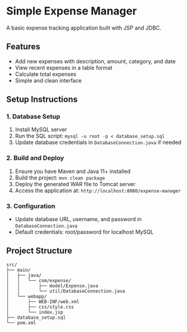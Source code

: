 # Simple Expense Manager

A basic expense tracking application built with JSP and JDBC.

## Features
- Add new expenses with description, amount, category, and date
- View recent expenses in a table format
- Calculate total expenses
- Simple and clean interface

## Setup Instructions

### 1. Database Setup
1. Install MySQL server
2. Run the SQL script: `mysql -u root -p < database_setup.sql`
3. Update database credentials in `DatabaseConnection.java` if needed

### 2. Build and Deploy
1. Ensure you have Maven and Java 11+ installed
2. Build the project: `mvn clean package`
3. Deploy the generated WAR file to Tomcat server
4. Access the application at: `http://localhost:8080/expense-manager`

### 3. Configuration
- Update database URL, username, and password in `DatabaseConnection.java`
- Default credentials: root/password for localhost MySQL

## Project Structure
```
src/
├── main/
│   ├── java/
│   │   └── com/expense/
│   │       ├── model/Expense.java
│   │       └── util/DatabaseConnection.java
│   └── webapp/
│       ├── WEB-INF/web.xml
│       ├── css/style.css
│       └── index.jsp
├── database_setup.sql
└── pom.xml
```